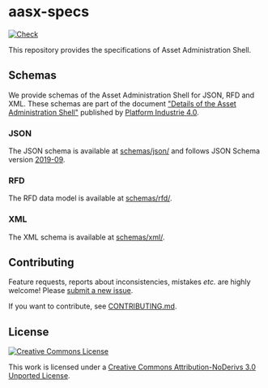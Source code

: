 # aasx-specs

[![Check](
https://github.com/admin-shell-io/aasx-specification/workflows/Check/badge.svg
)](
https://github.com/admin-shell-io/aasx-specification/actions?query=workflow%3ACheck
)

This repository provides the specifications of Asset Administration Shell.

## Schemas

We provide schemas of the Asset Administration Shell for JSON, RFD and XML. 
These schemas are part of the document 
["Details of the Asset Administration Shell"](
https://www.plattform-i40.de/PI40/Redaktion/DE/Downloads/Publikation/Details-of-the-Asset-Administration-Shell-Part1.html
) published by [Platform Industrie 4.0](http://www.plattform-i40.de).

### JSON

The JSON schema is available at 
[schemas/json/](schema/json/) and follows JSON Schema version [2019-09](
https://json-schema.org/specification-links.html#2019-09-formerly-known-as-draft-8
).

### RFD

The RFD data model is available at [schemas/rfd/](schema/rfd/).

### XML

The XML schema is available at [schemas/xml/](schema/xml/).

## Contributing

Feature requests, reports about inconsistencies, mistakes *etc.* are highly 
welcome! Please [submit a new issue](
https://github.com/admin-shell-io/aasx-specification/issues/new
).

If you want to contribute, see [CONTRIBUTING.md](CONTRIBUTING.md).

## License

[![Creative Commons License](
https://i.creativecommons.org/l/by-nd/3.0/88x31.png
)](
http://creativecommons.org/licenses/by-nd/3.0/
)

This work is licensed under a [Creative Commons Attribution-NoDerivs 3.0 Unported License](
http://creativecommons.org/licenses/by-nd/3.0/).
